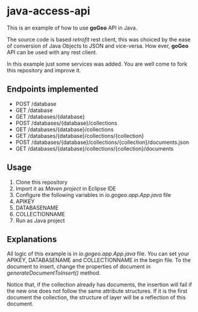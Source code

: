 # java-access-api

This is an example of how to use **goGeo** API in Java.

The source code is based *retrofit* rest client, this was choiced by the ease of conversion of Java Objects to JSON and vice-versa. How ever,  **goGeo** API can be used with any rest client.

In this example just some services was added. You are well come to fork this repository and improve it.

## Endpoints implemented
 
 * POST /database
 * GET  /database
 * GET  /databases/{database}
 * POST /databases/{database}/collections
 * GET  /databases/{database}/collections
 * GET  /databases/{database}/collections/{collection}
 * POST /databases/{database}/collections/{collection}/documents.json
 * GET  /databases/{database}/collections/{collection}/documents


## Usage

1. Clone this repository
2. Import it as *Maven project* in Eclipse IDE
3. Configure the following variables in *io.gogeo.app.App.java* file
  1. APIKEY
  2. DATABASENAME
  3. COLLECTIONNAME
4. Run as Java project

## Explanations

All logic of this example is in *io.gogeo.app.App.java* file.
You can set your APIKEY, DATABASENAME and COLLECTIONNAME in the begin file. To the document to insert, change the properties of document in *generateDocumentToInsert()* method. 

Notice that, if the collection already has documents, the insertion will fail if the new one does not follow the same attribute structures. If it is the first document the collection, the structure of layer will be a reflection of this document.